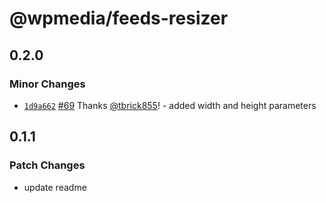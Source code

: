 # @wpmedia/feeds-resizer

## 0.2.0

### Minor Changes

- [`1d9a662`](https://github.com/WPMedia/feed-components/commit/1d9a662eab4b33265d14b9c7079904569e583c63) [#69](https://github.com/WPMedia/feed-components/pull/69) Thanks [@tbrick855](https://github.com/tbrick855)! - added width and height parameters

## 0.1.1

### Patch Changes

- update readme
